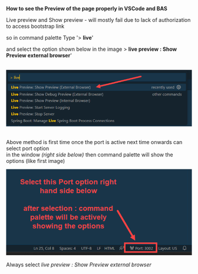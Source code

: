 </br></br>

**How to see the Preview of the page properly in VSCode and BAS**

Live preview and Show preview - will mostly fail due to lack of authorization to access bootstrap link

so in command palette Type '> **live**' 

and select the option shown below in the image > **live preview : Show Preview external browser**' 

</br>

<img src="./files/ui5e8_1.png" >


</br> Above method is first time once the port is active next time onwards can select port option 
</br> in the window *(right side below)* then command palette will show the options (like first image) 
</br> 

<img src="./files/ui5e8_2.png" >

</br>

Always select *live preview : Show Preview external browser*

</br></br>